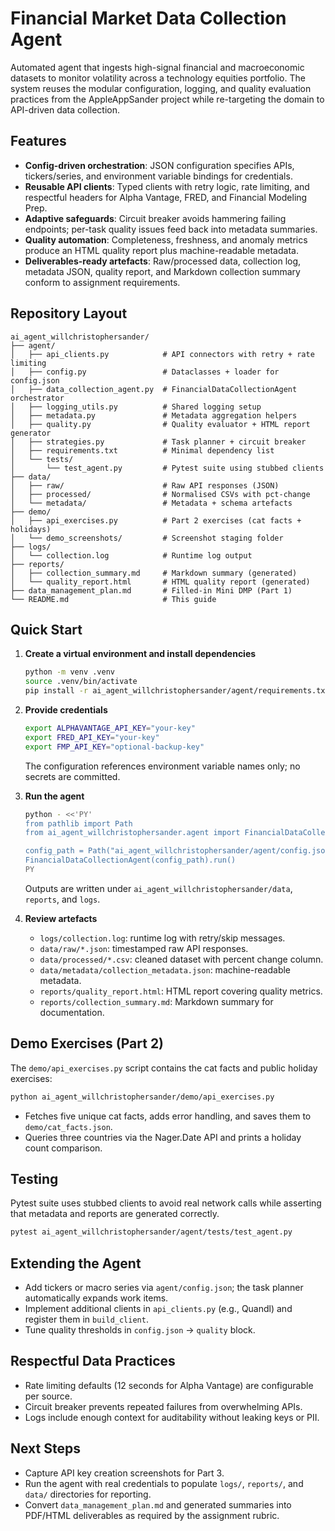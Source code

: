 # Financial Market Data Collection Agent

Automated agent that ingests high-signal financial and macroeconomic datasets to monitor volatility across a technology equities portfolio. The system reuses the modular configuration, logging, and quality evaluation practices from the AppleAppSander project while re-targeting the domain to API-driven data collection.

## Features
- **Config-driven orchestration**: JSON configuration specifies APIs, tickers/series, and environment variable bindings for credentials.
- **Reusable API clients**: Typed clients with retry logic, rate limiting, and respectful headers for Alpha Vantage, FRED, and Financial Modeling Prep.
- **Adaptive safeguards**: Circuit breaker avoids hammering failing endpoints; per-task quality issues feed back into metadata summaries.
- **Quality automation**: Completeness, freshness, and anomaly metrics produce an HTML quality report plus machine-readable metadata.
- **Deliverables-ready artefacts**: Raw/processed data, collection log, metadata JSON, quality report, and Markdown collection summary conform to assignment requirements.

## Repository Layout
```
ai_agent_willchristophersander/
├── agent/
│   ├── api_clients.py            # API connectors with retry + rate limiting
│   ├── config.py                 # Dataclasses + loader for config.json
│   ├── data_collection_agent.py  # FinancialDataCollectionAgent orchestrator
│   ├── logging_utils.py          # Shared logging setup
│   ├── metadata.py               # Metadata aggregation helpers
│   ├── quality.py                # Quality evaluator + HTML report generator
│   ├── strategies.py             # Task planner + circuit breaker
│   ├── requirements.txt          # Minimal dependency list
│   └── tests/
│       └── test_agent.py         # Pytest suite using stubbed clients
├── data/
│   ├── raw/                      # Raw API responses (JSON)
│   ├── processed/                # Normalised CSVs with pct-change
│   └── metadata/                 # Metadata + schema artefacts
├── demo/
│   ├── api_exercises.py          # Part 2 exercises (cat facts + holidays)
│   └── demo_screenshots/         # Screenshot staging folder
├── logs/
│   └── collection.log            # Runtime log output
├── reports/
│   ├── collection_summary.md     # Markdown summary (generated)
│   └── quality_report.html       # HTML quality report (generated)
├── data_management_plan.md       # Filled-in Mini DMP (Part 1)
└── README.md                     # This guide
```

## Quick Start
1. **Create a virtual environment and install dependencies**
   ```bash
   python -m venv .venv
   source .venv/bin/activate
   pip install -r ai_agent_willchristophersander/agent/requirements.txt
   ```

2. **Provide credentials**
   ```bash
   export ALPHAVANTAGE_API_KEY="your-key"
   export FRED_API_KEY="your-key"
   export FMP_API_KEY="optional-backup-key"
   ```
   The configuration references environment variable names only; no secrets are committed.

3. **Run the agent**
   ```bash
   python - <<'PY'
   from pathlib import Path
   from ai_agent_willchristophersander.agent import FinancialDataCollectionAgent

   config_path = Path("ai_agent_willchristophersander/agent/config.json")
   FinancialDataCollectionAgent(config_path).run()
   PY
   ```
   Outputs are written under `ai_agent_willchristophersander/data`, `reports`, and `logs`.

4. **Review artefacts**
   - `logs/collection.log`: runtime log with retry/skip messages.
   - `data/raw/*.json`: timestamped raw API responses.
   - `data/processed/*.csv`: cleaned dataset with percent change column.
   - `data/metadata/collection_metadata.json`: machine-readable metadata.
   - `reports/quality_report.html`: HTML report covering quality metrics.
   - `reports/collection_summary.md`: Markdown summary for documentation.

## Demo Exercises (Part 2)
The `demo/api_exercises.py` script contains the cat facts and public holiday exercises:
```bash
python ai_agent_willchristophersander/demo/api_exercises.py
```
- Fetches five unique cat facts, adds error handling, and saves them to `demo/cat_facts.json`.
- Queries three countries via the Nager.Date API and prints a holiday count comparison.

## Testing
Pytest suite uses stubbed clients to avoid real network calls while asserting that metadata and reports are generated correctly.
```bash
pytest ai_agent_willchristophersander/agent/tests/test_agent.py
```

## Extending the Agent
- Add tickers or macro series via `agent/config.json`; the task planner automatically expands work items.
- Implement additional clients in `api_clients.py` (e.g., Quandl) and register them in `build_client`.
- Tune quality thresholds in `config.json` → `quality` block.

## Respectful Data Practices
- Rate limiting defaults (12 seconds for Alpha Vantage) are configurable per source.
- Circuit breaker prevents repeated failures from overwhelming APIs.
- Logs include enough context for auditability without leaking keys or PII.

## Next Steps
- Capture API key creation screenshots for Part 3.
- Run the agent with real credentials to populate `logs/`, `reports/`, and `data/` directories for reporting.
- Convert `data_management_plan.md` and generated summaries into PDF/HTML deliverables as required by the assignment rubric.
